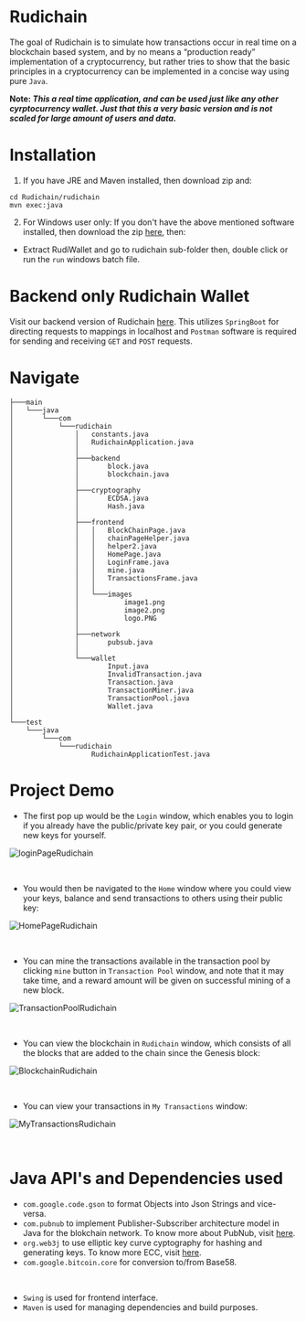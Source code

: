 # Rudichain

The goal of Rudichain is to simulate how transactions occur in real time on a blockchain based system, and by no means a
“production ready” implementation of a cryptocurrency, but rather tries to show that the basic principles in a cryptocurrency 
can be implemented in a concise way using pure `Java`. <br />

**Note: *This a real time application, and can be used just like any other cyrptocurrency wallet. Just that this a very basic version and is not scaled for large amount of users and data.***


# Installation

1. If you have JRE and Maven installed, then download zip and:
```
cd Rudichain/rudichain
mvn exec:java
```

2. For Windows user only: If you don't have the above mentioned software installed, then 
   download the zip [here](https://drive.google.com/file/d/1tq16-CS3IyDvvEfvmQcDUi2hUYleW7ce/view?usp=sharing), then: 
- Extract RudiWallet and go to rudichain sub-folder then, double click or run the `run` windows batch file.

# Backend only Rudichain Wallet

Visit our backend version of Rudichain [here](https://github.com/ksgr5566/Rudichain/tree/complete_backend). This utilizes `SpringBoot` for directing requests to mappings in localhost and `Postman` software is required for sending and receiving `GET` and `POST` requests.


# Navigate
```
├───main
│   └───java
│       └───com
│           └───rudichain
│               │   constants.java
│               │   RudichainApplication.java
│               │
│               ├───backend
│               │       block.java
│               │       blockchain.java
│               │
│               ├───cryptography
│               │       ECDSA.java
│               │       Hash.java
│               │
│               ├───frontend
│               │   │   BlockChainPage.java
│               │   │   chainPageHelper.java
│               │   │   helper2.java
│               │   │   HomePage.java
│               │   │   LoginFrame.java
│               │   │   mine.java
│               │   │   TransactionsFrame.java
│               │   │
│               │   └───images
│               │           image1.png
│               │           image2.png
│               │           logo.PNG
│               │
│               ├───network
│               │       pubsub.java
│               │
│               └───wallet
│                       Input.java
│                       InvalidTransaction.java
│                       Transaction.java
│                       TransactionMiner.java
│                       TransactionPool.java
│                       Wallet.java
│
└───test
    └───java
        └───com
            └───rudichain
                    RudichainApplicationTest.java
```

# Project Demo

- The first pop up would be the `Login` window, which enables you to login if you already have the public/private key pair, or you could generate new keys for yourself.

![loginPageRudichain](https://user-images.githubusercontent.com/74421758/143677403-43496406-8adb-490a-adb0-a1386341ec95.PNG)

<br />

- You would then be navigated to the `Home` window where you could view your keys, balance and send transactions to others using their public key:

 ![HomePageRudichain](https://user-images.githubusercontent.com/74421758/143677457-851349fd-118f-4b11-bc5d-c85dc0aadc78.PNG)
 
 <br />
 
 - You can mine the transactions available in the transaction pool by clicking `mine` button in `Transaction Pool` window, and note that it may take time, and a reward amount will be given on successful mining of a new block.
 
 ![TransactionPoolRudichain](https://user-images.githubusercontent.com/74421758/143677769-9c051966-0a21-4533-b325-5ccfb92cf4b7.PNG)

<br />

- You can view the blockchain in `Rudichain` window, which consists of all the blocks that are added to the chain since the Genesis block:

![BlockchainRudichain](https://user-images.githubusercontent.com/74421758/143677865-26191bca-30e0-4e0b-a276-d4b5673a04db.PNG)

<br />

- You can view your transactions in `My Transactions` window:

![MyTransactionsRudichain](https://user-images.githubusercontent.com/74421758/143677960-06eb3259-9198-495a-8bdd-7304cea15e42.PNG)

<br />

# Java API's and Dependencies used

- `com.google.code.gson` to format Objects into Json Strings and vice-versa.
- `com.pubnub` to implement Publisher-Subscriber architecture model in Java for the blokchain network. To know more about PubNub, visit 
 [here](https://www.pubnub.com/docs/sdks/java).
- `org.web3j` to use elliptic key curve cyptography for hashing and generating keys. To know more ECC, visit [here](https://avinetworks.com/glossary/elliptic-curve-cryptography/#:~:text=Elliptic%20Curve%20Cryptography%20(ECC)%20is,and%20encryption%20of%20web%20traffic.&text=RSA%20achieves%20one%2Dway%20encryption,and%20software%20using%20prime%20factorization.).
- `com.google.bitcoin.core` for conversion to/from Base58.
<br />

- `Swing` is used for frontend interface.
- `Maven` is used for managing dependencies and build purposes.







